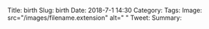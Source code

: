 Title: birth
Slug: birth
Date: 2018-7-1 14:30
Category:
Tags:
Image: src="/images/filename.extension" alt=" "
Tweet:
Summary: